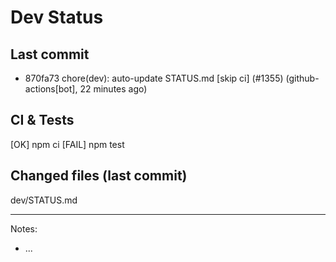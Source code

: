 # Dev Status

## Last commit
- 870fa73 chore(dev): auto-update STATUS.md [skip ci] (#1355) (github-actions[bot], 22 minutes ago)
## CI & Tests
[OK] npm ci
[FAIL] npm test

## Changed files (last commit)
dev/STATUS.md

---
Notes:
- ...
